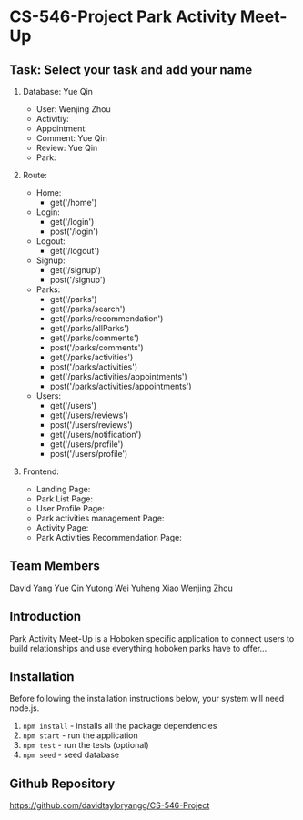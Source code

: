 # CS-546-Project Park Activity Meet-Up

## Task: Select your task and add your name

1. Database: Yue Qin
   - User: Wenjing Zhou
   - Activitiy:
   - Appointment:
   - Comment: Yue Qin
   - Review: Yue Qin
   - Park:
2. Route:
   - Home: 
     - get('/home')
   - Login:
     - get('/login')
     - post('/login')
   - Logout:
     - get('/logout')
   - Signup:
     - get('/signup')
     - post('/signup')
   - Parks:
     - get('/parks')
     - get('/parks/search')
     - get('/parks/recommendation')
     - get('/parks/allParks')
     - get('/parks/comments')
     - post('/parks/comments')
     - get('/parks/activities')
     - post('/parks/activities')
     - get('/parks/activities/appointments')
     - post('/parks/activities/appointments')
   - Users:
     - get('/users')
     - get('/users/reviews')
     - post('/users/reviews')
     - get('/users/notification')
     - get('/users/profile')
     - post('/users/profile')
   
3. Frontend:
   - Landing Page:
   - Park List Page:
   - User Profile Page:
   - Park activities management Page:
   - Activity Page:
   - Park Activities Recommendation Page:

## Team Members

David Yang
Yue Qin
Yutong Wei
Yuheng Xiao
Wenjing Zhou

## Introduction

Park Activity Meet-Up is a Hoboken specific application to connect users to build relationships and use everything hoboken parks have to offer...

## Installation

Before following the installation instructions below, your system will need node.js.

1. `npm install` - installs all the package dependencies
2. `npm start` - run the application
3. `npm test` - run the tests (optional)
4. `npm seed` - seed database

## Github Repository

https://github.com/davidtayloryangg/CS-546-Project

